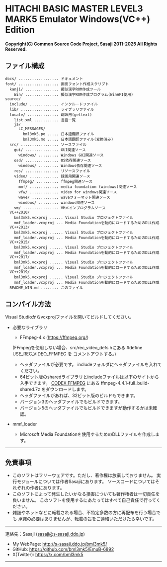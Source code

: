 # HITACHI BASIC MASTER LEVEL3 MARK5 Emulator Windows(VC++) Edition

#### Copyright(C) Common Source Code Project, Sasaji 2011-2025 All Rights Reserved.

## ファイル構成

    docs/ .................. ドキュメント
    font/ .................. 画面フォント作成スクリプト
      kanji/ ............... 擬似漢字ROM作成ツール
        Win/ ............... 擬似漢字ROM作成プログラム(WinAPI使用)
    source/
      include/ ............. インクルードファイル
      lib/ ................. ライブラリファイル
      locale/ .............. 翻訳用(gettext)
        list.xml ........... 言語一覧
        ja/
          LC_MESSAGES/
            bml3mk5.po ..... 日本語翻訳ファイル
            bml3mk5.mo ..... 日本語翻訳ファイル(変換済み)
      src/ ................. ソースファイル
        gui/ ............... GUI関連ソース
          windows/ ......... Windows GUI関連ソース
        osd/ ............... OS依存関連ソース
          windows/ ......... Windows依存関連ソース
        res/ ............... リソースファイル
        video/ ............. 録画用関連ソース
          ffmpeg/ .......... ffmpeg関連ソース
          mmf/ ............. media foundation (windows)関連ソース
          vfw/ ............. video for windows関連ソース
          wave/ ............ waveフォーマット関連ソース
          windows/ ......... windows関連ソース
        vm/ ................ VMメインプログラムソース
      VC++2010/
        bml3mk5.vcxproj ...... Visual Studio プロジェクトファイル
        mmf_loader.vcxproj ... Media Foundationを動的にロードするためのDLL作成
      VC++2013/
        bml3mk5.vcxproj ...... Visual Studio プロジェクトファイル
        mmf_loader.vcxproj ... Media Foundationを動的にロードするためのDLL作成
      VC++2015/
        bml3mk5.vcxproj ...... Visual Studio プロジェクトファイル
        mmf_loader.vcxproj ... Media Foundationを動的にロードするためのDLL作成
      VC++2017/
        bml3mk5.vcxproj ...... Visual Studio プロジェクトファイル
        mmf_loader.vcxproj ... Media Foundationを動的にロードするためのDLL作成
      VC++2019/
        bml3mk5.vcxproj ...... Visual Studio プロジェクトファイル
        mmf_loader.vcxproj ... Media Foundationを動的にロードするためのDLL作成
      README_WIN.md ........ このファイル

## コンパイル方法

  Visual Studioからvcxprojファイルを開いてビルドしてください。

* 必要なライブラリ

  * FFmpeg-4.x (https://ffmpeg.org/)

   (FFmpegを使用しない場合、src/rec_video_defs.hにある #define USE_REC_VIDEO_FFMPEG を
    コメントアウトする。)

    * ヘッダファイルが必要です。
      includeフォルダにヘッダファイルを入れてください。
    * 64ビット版のsharedライブラリとincludeファイルは以下のサイトから入手できます。
      [CODEX FFMPEG](https://www.gyan.dev/ffmpeg/builds/)
      にある ffmpeg-4.4.1-full_build-shared.7z をダウンロードします。
    * ヘッダファイルがあれば、32ビット版のビルドもできます。
    * バージョン3のヘッダファイルでもビルドできます。
    * バージョン5のヘッダファイルでもビルドできますが動作するかは未確認。

* mmf_loader
  * Microsoft Media Foundationを使用するためのDLLファイルを作成します。



----------------------------------------
## 免責事項

* このソフトはフリーウェアです。ただし、著作権は放棄しておりません。
  実行モジュールについては作者Sasajiにあります。
  ソースコードについてはそれぞれの作者にあります。
* このソフトによって発生したいかなる損害についても著作権者は一切責任を負いません。
  このソフトを使用するにあたってはすべて自己責任で行ってください。
* 雑誌やネットなどに転載される場合、不特定多数の方に再配布を行う場合でも
  承諾の必要はありませんが、転載の旨をご連絡いただけたら幸いです。

------------------------------------------------------------------------------

連絡先：Sasaji (sasaji@s-sasaji.ddo.jp)
 * My WebPage: http://s-sasaji.ddo.jp/bml3mk5/
 * GitHub:     https://github.com/bml3mk5/EmuB-6892
 * X(Twitter): https://x.com/bml3mk5

------------------------------------------------------------------------------


